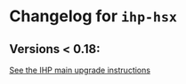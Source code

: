 # Changelog for `ihp-hsx`

## Versions < 0.18:

[See the IHP main upgrade instructions](https://github.com/digitallyinduced/ihp/blob/master/UPGRADE.md)